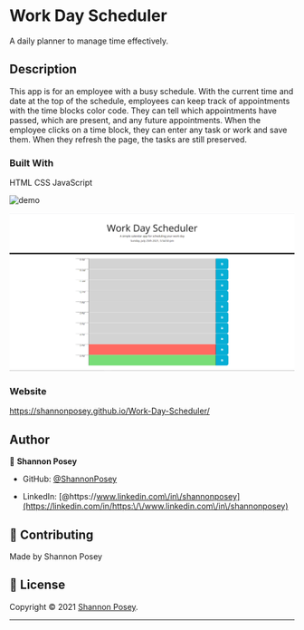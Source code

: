 # Work Day Scheduler 
A daily planner to manage time effectively.

## Description
This app is for an employee with a busy schedule. With the current time and date at the top of the schedule, employees can keep track of appointments with the time blocks color code. They can tell which appointments have passed, which are present, and any future appointments.  When the employee clicks on a time block, they can enter any task or work and save them.  When they refresh the page, the tasks are still preserved.

### Built With
HTML
CSS
JavaScript

![ demo](./assets/img/Work-Day-Schedule.gif)

![demo](./assets/img/color-code.png)

### Website
https://shannonposey.github.io/Work-Day-Scheduler/
## Author
👤 **Shannon Posey**

* GitHub: [@ShannonPosey](https://github.com/ShannonPosey)

* LinkedIn: [@https:\/\/www.linkedin.com\/in\/shannonposey](https://linkedin.com/in/https:\/\/www.linkedin.com\/in\/shannonposey)
## 🤝 Contributing

Made by Shannon Posey
## 📝 License

Copyright © 2021 [Shannon Posey](https://github.com/ShannonPosey).<br />

***
